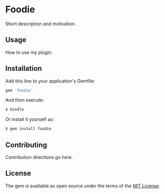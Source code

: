 # Foodie
Short description and motivation.

## Usage
How to use my plugin.

## Installation
Add this line to your application's Gemfile:

```ruby
gem 'foodie'
```

And then execute:
```bash
$ bundle
```

Or install it yourself as:
```bash
$ gem install foodie
```

## Contributing
Contribution directions go here.

## License
The gem is available as open source under the terms of the [MIT License](https://opensource.org/licenses/MIT).
